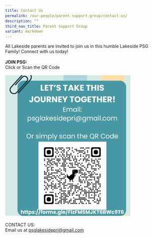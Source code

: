 ```yaml
---
title: Contact Us
permalink: /our-people/parent-support-group/contact-us/
description: ""
third_nav_title: Parent Support Group
variant: markdown
---
```

All Lakeside parents are invited to join us in this humble Lakeside PSG Family! Connect with us today!
<br><br>
<b>JOIN PSG:</b>
<br>
Click or Scan the QR Code<br><br>
<a href="https://docs.google.com/forms/d/e/1FAIpQLSdgIXFrdCwzsOYcDMPGLJ8-ErQfdyJR6JGt7p8GS8nMXFkZyA/viewform" target="_blank"><img src="/images/PSG/Join_PSG___QR_Code.png" alt="PSG Registration Form-QR Code" style="width: 80%; height: 80%"></a>
<br><br>
CONTACT US: <br>
Email us at psglakesidepri@gmail.com